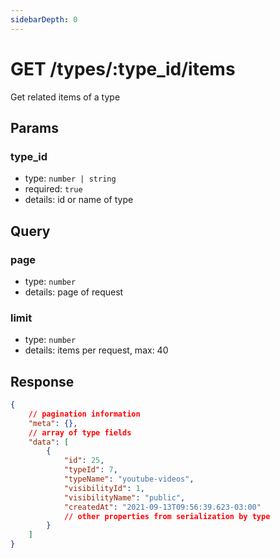 ```yaml
---
sidebarDepth: 0
---
```


# GET /types/:type_id/items

Get related items of a type

## Params

### type_id

-   type: `number | string`
-   required: `true`
-   details: id or name of type

## Query

### page

-   type: `number`
-   details: page of request

### limit

-   type: `number`
-   details: items per request, max: 40

## Response

```json
{
    // pagination information
    "meta": {},
    // array of type fields
    "data": [
        {
            "id": 25,
            "typeId": 7,
            "typeName": "youtube-videos",
            "visibilityId": 1,
            "visibilityName": "public",
            "createdAt": "2021-09-13T09:56:39.623-03:00"
            // other properties from serialization by type
        }
    ]
}
```
